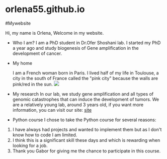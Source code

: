 # orlena55.github.io
#Mywebsite

Hi, my name is Orlena, Welcome in my website.

* Who I am?
I am a PhD student in Dr.Ofer Shoshani lab. I started my PhD a year ago and study biogenesis of Gene amplification in the development of cancer. 

* My home

  I am a French woman born in Paris. I lived half of my life in Toulouse, a city in the south of France called the "pink city" because the walls are pink/red in the sun.
![](https://a.travel-assets.com/findyours-php/viewfinder/images/res70/266000/266415-Toulouse.jpg)

* My research
In our lab, we study gene amplification and all types of genomic catastrophes that can induce the development of tumors. We are a relatively young lab, around 3 years old, if you want more information, you can visit our site:
[site](https://www.weizmann.ac.il/Biomolecular_Sciences/Shoshani/home)

* Python course
I chose to take the Python course for several reasons:
1. I have always had projects and wanted to implement them but as I don't know how to code I am limited.
1. I think this is a significant skill these days and which is rewarding when looking for a job.
1. Thank you Gabor for giving me the chance to participate in this course.
